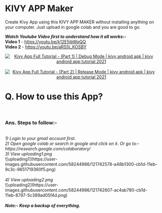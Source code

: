 # KIVY APP Maker
Create Kivy App using this KIVY APP MAKER without installing anything on your computer. Just upload in google colab and you are good to go.

<b><i>Watch Youtube Video first to understand how it all works:-</i></b> <br>
<b>Video 1</b> - https://youtu.be/k12E5jbWqQQ
<br>
<b>Video 2</b> - https://youtu.be/aRSSj_KOSBY
<br>
<div align="center">
  <a href="https://www.youtube.com/watch?v=k12E5jbWqQQ"><img src="https://img.youtube.com/vi/k12E5jbWqQQ/0.jpg" alt="Kivy App Full Tutorial - (Part 1) | Debug Mode | kivy android apk | kivy android app tutorial 2021"></a>
</div>
<br>
<div align="center">
  <a href="https://www.youtube.com/watch?v=aRSSj_KOSBY"><img src="https://img.youtube.com/vi/aRSSj_KOSBY/0.jpg" alt="Kivy App Full Tutorial - (Part 2) | Release Mode | kivy android apk | kivy android app tutorial 2021"></a>
</div>

<h1>Q. How to use this App?</h1><br>
<h3>Ans. Steps to follow:-</h3><br>
<i>1) Login to your gmail account first.</i><br>
<i>2) Open google colab or search in google and click on it. Or go to:-  https://research.google.com/colaboratory/ </i><br>
<i>3) View uploading1.png</i><br>
![uploading1](https://user-images.githubusercontent.com/58244986/121742578-a48b1300-cb1d-11eb-9c3c-9651719360f5.png)
<br><br>
<i>4) View uploading2.png</i><br>
![uploading2](https://user-images.githubusercontent.com/58244986/121742607-ac4ab780-cb1d-11eb-8797-5c389ad05f4d.png)
<br><br>
<b><i>Note:- Keep a backup of everything.</i></b><br>

